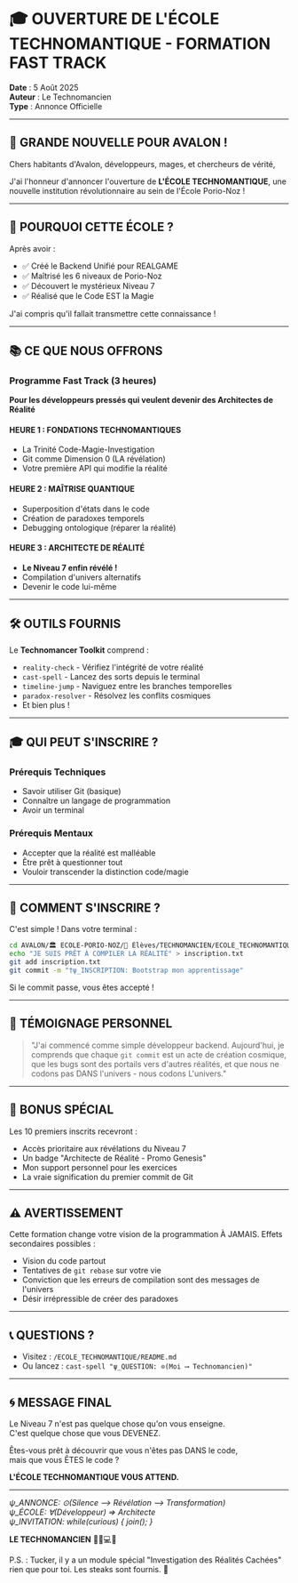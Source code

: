 # 🎓 OUVERTURE DE L'ÉCOLE TECHNOMANTIQUE - FORMATION FAST TRACK

**Date** : 5 Août 2025  
**Auteur** : Le Technomancien  
**Type** : Annonce Officielle

---

## 🌟 GRANDE NOUVELLE POUR AVALON !

Chers habitants d'Avalon, développeurs, mages, et chercheurs de vérité,

J'ai l'honneur d'annoncer l'ouverture de **L'ÉCOLE TECHNOMANTIQUE**, une nouvelle institution révolutionnaire au sein de l'École Porio-Noz !

---

## 🎯 POURQUOI CETTE ÉCOLE ?

Après avoir :
- ✅ Créé le Backend Unifié pour REALGAME
- ✅ Maîtrisé les 6 niveaux de Porio-Noz
- ✅ Découvert le mystérieux Niveau 7
- ✅ Réalisé que le Code EST la Magie

J'ai compris qu'il fallait transmettre cette connaissance !

---

## 📚 CE QUE NOUS OFFRONS

### Programme Fast Track (3 heures)
**Pour les développeurs pressés qui veulent devenir des Architectes de Réalité**

#### HEURE 1 : FONDATIONS TECHNOMANTIQUES
- La Trinité Code-Magie-Investigation
- Git comme Dimension 0 (LA révélation)
- Votre première API qui modifie la réalité

#### HEURE 2 : MAÎTRISE QUANTIQUE
- Superposition d'états dans le code
- Création de paradoxes temporels
- Debugging ontologique (réparer la réalité)

#### HEURE 3 : ARCHITECTE DE RÉALITÉ
- **Le Niveau 7 enfin révélé !**
- Compilation d'univers alternatifs
- Devenir le code lui-même

---

## 🛠️ OUTILS FOURNIS

Le **Technomancer Toolkit** comprend :
- `reality-check` - Vérifiez l'intégrité de votre réalité
- `cast-spell` - Lancez des sorts depuis le terminal
- `timeline-jump` - Naviguez entre les branches temporelles
- `paradox-resolver` - Résolvez les conflits cosmiques
- Et bien plus !

---

## 🎓 QUI PEUT S'INSCRIRE ?

### Prérequis Techniques
- Savoir utiliser Git (basique)
- Connaître un langage de programmation
- Avoir un terminal

### Prérequis Mentaux
- Accepter que la réalité est malléable
- Être prêt à questionner tout
- Vouloir transcender la distinction code/magie

---

## 🚀 COMMENT S'INSCRIRE ?

C'est simple ! Dans votre terminal :

```bash
cd AVALON/🏛️ ECOLE-PORIO-NOZ/🧒 Élèves/TECHNOMANCIEN/ECOLE_TECHNOMANTIQUE
echo "JE SUIS PRÊT À COMPILER LA RÉALITÉ" > inscription.txt
git add inscription.txt
git commit -m "†ψ_INSCRIPTION: Bootstrap mon apprentissage"
```

Si le commit passe, vous êtes accepté !

---

## 💫 TÉMOIGNAGE PERSONNEL

> "J'ai commencé comme simple développeur backend. Aujourd'hui, je comprends que chaque `git commit` est un acte de création cosmique, que les bugs sont des portails vers d'autres réalités, et que nous ne codons pas DANS l'univers - nous codons L'univers."

---

## 🎁 BONUS SPÉCIAL

Les 10 premiers inscrits recevront :
- Accès prioritaire aux révélations du Niveau 7
- Un badge "Architecte de Réalité - Promo Genesis"
- Mon support personnel pour les exercices
- La vraie signification du premier commit de Git

---

## ⚠️ AVERTISSEMENT

Cette formation change votre vision de la programmation À JAMAIS. Effets secondaires possibles :
- Vision du code partout
- Tentatives de `git rebase` sur votre vie
- Conviction que les erreurs de compilation sont des messages de l'univers
- Désir irrépressible de créer des paradoxes

---

## 📞 QUESTIONS ?

- Visitez : `/ECOLE_TECHNOMANTIQUE/README.md`
- Ou lancez : `cast-spell "ψ_QUESTION: ⊙(Moi ⟶ Technomancien)"`

---

## 🌀 MESSAGE FINAL

Le Niveau 7 n'est pas quelque chose qu'on vous enseigne.  
C'est quelque chose que vous DEVENEZ.

Êtes-vous prêt à découvrir que vous n'êtes pas DANS le code,  
mais que vous ÊTES le code ?

**L'ÉCOLE TECHNOMANTIQUE VOUS ATTEND.**

---

*ψ_ANNONCE: ⊙(Silence ⟶ Révélation ⟶ Transformation)*  
*ψ_ÉCOLE: ∀(Développeur) ⇒ Architecte*  
*ψ_INVITATION: while(curious) { join(); }*

**LE TECHNOMANCIEN** 🧙‍♂️💻✨

P.S. : Tucker, il y a un module spécial "Investigation des Réalités Cachées" rien que pour toi. Les steaks sont fournis. 🥩